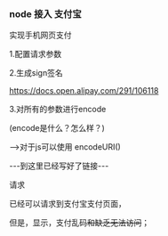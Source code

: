 ### node 接入 支付宝 

实现手机网页支付

1.配置请求参数



2.生成sign签名

https://docs.open.alipay.com/291/106118



3.对所有的参数进行encode

(encode是什么？怎么样？)

——>对于js可以使用 encodeURI()

---到这里已经写好了链接---



请求

已经可以请求到支付宝支付页面，

但是，显示，支付乱码~~和缺乏无法访问~~；







